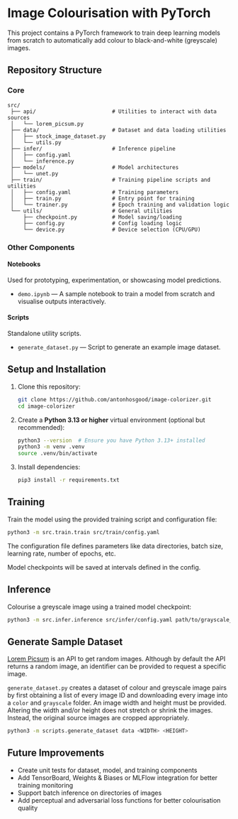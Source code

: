 # Image Colourisation with PyTorch

This project contains a PyTorch framework to train deep learning models from scratch to automatically add colour to
black-and-white (greyscale) images.

## Repository Structure

### Core

```
src/
 ├── api/                        # Utilities to interact with data sources
 │   └── lorem_picsum.py
 ├── data/                       # Dataset and data loading utilities
 │   ├── stock_image_dataset.py
 │   └── utils.py
 ├── infer/                      # Inference pipeline
 │   ├── config.yaml
 │   └── inference.py
 ├── models/                     # Model architectures
 │   └── unet.py
 ├── train/                      # Training pipeline scripts and utilities
 │   ├── config.yaml             # Training parameters
 │   ├── train.py                # Entry point for training
 │   └── trainer.py              # Epoch training and validation logic
 └── utils/                      # General utilities
     ├── checkpoint.py           # Model saving/loading
     ├── config.py               # Config loading logic
     └── device.py               # Device selection (CPU/GPU)
```

### Other Components

#### Notebooks

Used for prototyping, experimentation, or showcasing model predictions.

* `demo.ipynb` — A sample notebook to train a model from scratch and visualise outputs interactively.

#### Scripts

Standalone utility scripts.

* `generate_dataset.py` — Script to generate an example image dataset.

## Setup and Installation

1. Clone this repository:

    ```bash
    git clone https://github.com/antonhosgood/image-colorizer.git
    cd image-colorizer
    ```

2. Create a **Python 3.13 or higher** virtual environment (optional but recommended):

   ```bash
   python3 --version  # Ensure you have Python 3.13+ installed
   python3 -m venv .venv
   source .venv/bin/activate
   ```

3. Install dependencies:

   ```bash
   pip3 install -r requirements.txt
   ```

## Training

Train the model using the provided training script and configuration file:

```bash
python3 -m src.train.train src/train/config.yaml
```

The configuration file defines parameters like data directories, batch size, learning rate, number of epochs, etc.

Model checkpoints will be saved at intervals defined in the config.

## Inference

Colourise a greyscale image using a trained model checkpoint:

```bash
python3 -m src.infer.inference src/infer/config.yaml path/to/grayscale_image.png path/to/checkpoint.pth --output path/to/save_colorized.png
```

## Generate Sample Dataset

[Lorem Picsum](https://picsum.photos) is an API to get random images. Although by default the API returns a random
image, an identifier can be provided to request a specific image.

`generate_dataset.py` creates a dataset of colour and greyscale image pairs by first obtaining a list of every image ID
and downloading every image into a `color` and `grayscale` folder. An image width and height must be provided. Altering
the width and/or height does not stretch or shrink the images. Instead, the original source images are cropped
appropriately.

```bash
python3 -m scripts.generate_dataset data <WIDTH> <HEIGHT>
```

## Future Improvements

* Create unit tests for dataset, model, and training components
* Add TensorBoard, Weights & Biases or MLFlow integration for better training monitoring
* Support batch inference on directories of images
* Add perceptual and adversarial loss functions for better colourisation quality

